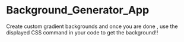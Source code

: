 # Background_Generator_App
Create custom gradient backgrounds and once you are done , use the displayed CSS command in your code to get the background!!

